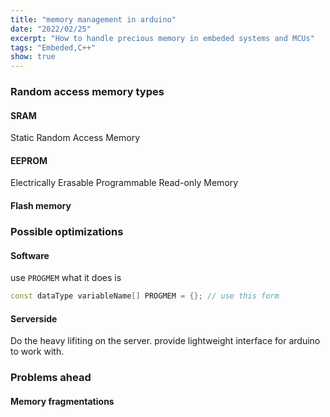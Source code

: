 ```yaml
---
title: "memory management in arduino"
date: "2022/02/25"
excerpt: "How to handle precious memory in embeded systems and MCUs"
tags: "Embeded,C++"
show: true
---
```


### Random access memory types

#### SRAM

Static Random Access Memory

#### EEPROM

Electrically Erasable Programmable Read-only Memory

#### Flash memory

### Possible optimizations

#### Software
use `PROGMEM` 
what it does is 
```cpp
const dataType variableName[] PROGMEM = {}; // use this form
```

#### Serverside

Do the heavy lifiting on the server. provide lightweight interface for arduino to work with.

### Problems ahead

#### Memory fragmentations